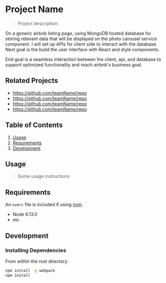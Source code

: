 # Project Name

> Project description:


On a generic airbnb listing page, using MongoDB hosted database for storing relevant data that will be displayed on the photo carousel service component.
I will set up APIs for client side to interact with the database. Next goal is the build the user interface with React and style components.

End goal is a seamless interaction between the client, api, and database to support optimized functionality and reach airbnb's business goal.


## Related Projects

  - https://github.com/teamName/repo
  - https://github.com/teamName/repo
  - https://github.com/teamName/repo
  - https://github.com/teamName/repo

## Table of Contents

1. [Usage](#Usage)
1. [Requirements](#requirements)
1. [Development](#development)

## Usage

> Some usage instructions

## Requirements

An `nvmrc` file is included if using [nvm](https://github.com/creationix/nvm).

- Node 6.13.0
- etc

## Development

### Installing Dependencies

From within the root directory:

```sh
npm install -g webpack
npm install
```

